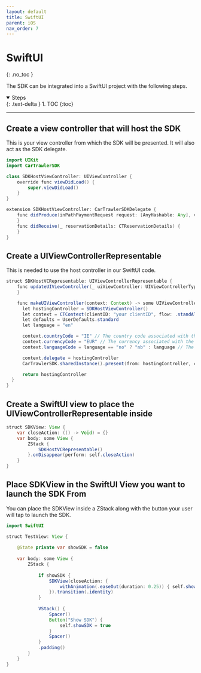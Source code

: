 ```yaml
---
layout: default
title: SwiftUI 
parent: iOS
nav_order: 7
---
```


# SwiftUI
{: .no_toc }

The SDK can be integrated into a SwiftUI project with the following steps. 

<details open markdown="block">
  <summary>
    Steps
  </summary>
  {: .text-delta }
1. TOC
{:toc}
</details>

--- 

## Create a view controller that will host the SDK
This is your view controller from which the SDK will be presented. It will also act as the SDK delegate.

```java
import UIKit
import CarTrawlerSDK

class SDKHostViewController: UIViewController {
    override func viewDidLoad() {
        super.viewDidLoad()
    }
}

extension SDKHostViewController: CarTrawlerSDKDelegate {
    func didProduce(inPathPaymentRequest request: [AnyHashable: Any], vehicle: CTInPathVehicle, payment: Payment) {
    }
    func didReceive(_ reservationDetails: CTReservationDetails) {
    }
}
```

## Create a UIViewControllerRepresentable
This is needed to use the host controller in our SwiftUI code. 

```java
struct SDKHostVCRepresentable: UIViewControllerRepresentable {
    func updateUIViewController(_ uiViewController: UIViewControllerType, context: Context) {
    }

    func makeUIViewController(context: Context) -> some UIViewController {
      let hostingController = SDKHostViewController()
      let context = CTContext(clientID: "your clientID", flow: .standAlone)
      let defaults = UserDefaults.standard
      let language = "en"

      context.countryCode = "IE" // The country code associated with the device’s system region is used by default.
      context.currencyCode = "EUR" // The currency associated with the device’s system region is used by default.
      context.languageCode = language == "no" ? "nb" : language // The language associated with the device’s system region is used by default.

      context.delegate = hostingController
      CarTrawlerSDK.sharedInstance().present(from: hostingController, context: context)

      return hostingController
  }
}
```

## Create a SwiftUI view to place the UIViewControllerRepresentable inside
  
```java
struct SDKView: View {
    var closeAction: (() -> Void) = {}
    var body: some View {
        ZStack {
            SDKHostVCRepresentable()
        }.onDisappear(perform: self.closeAction)
    }
}
```

## Place SDKView in the SwiftUI View you want to launch the SDK From
You can place the SDKView inside a ZStack along with the button your user will tap to launch the SDK.
  
```java
import SwiftUI

struct TestView: View {
    
    @State private var showSDK = false
    
    var body: some View {
        ZStack {
            
            if showSDK {
                SDKView(closeAction: {
                    withAnimation(.easeOut(duration: 0.25)) { self.showSDK = false }
                }).transition(.identity)
            }
            
            VStack() {
                Spacer()
                Button("Show SDK") {
                    self.showSDK = true
                }
                Spacer()
            }
            .padding()
        }
    }
}
```


